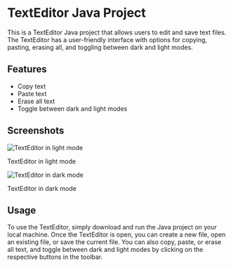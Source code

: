 <!DOCTYPE html>
<html>
  <head>
    <meta charset="UTF-8">
    <title>TextEditor Java Project</title>
  </head>
  <body>
    <h1>TextEditor Java Project</h1>
    <p>
      This is a TextEditor Java project that allows users to edit and save text files. The TextEditor has a user-friendly interface with options for copying, pasting, erasing all, and toggling between dark and light modes.
    </p>
    <h2>Features</h2>
    <ul>
      <li>Copy text</li>
      <li>Paste text</li>
      <li>Erase all text</li>
      <li>Toggle between dark and light modes</li>
    </ul>
    <h2>Screenshots</h2>
    <img src="images/texteditor-lightmode.png" alt="TextEditor in light mode">
    <p>TextEditor in light mode</p>
    <img src="images/texteditor-darkmode.png" alt="TextEditor in dark mode">
    <p>TextEditor in dark mode</p>
    <h2>Usage</h2>
    <p>
      To use the TextEditor, simply download and run the Java project on your local machine. Once the TextEditor is open, you can create a new file, open an existing file, or save the current file. You can also copy, paste, or erase all text, and toggle between dark and light modes by clicking on the respective buttons in the toolbar.
    </p>
  </body>
</html>
